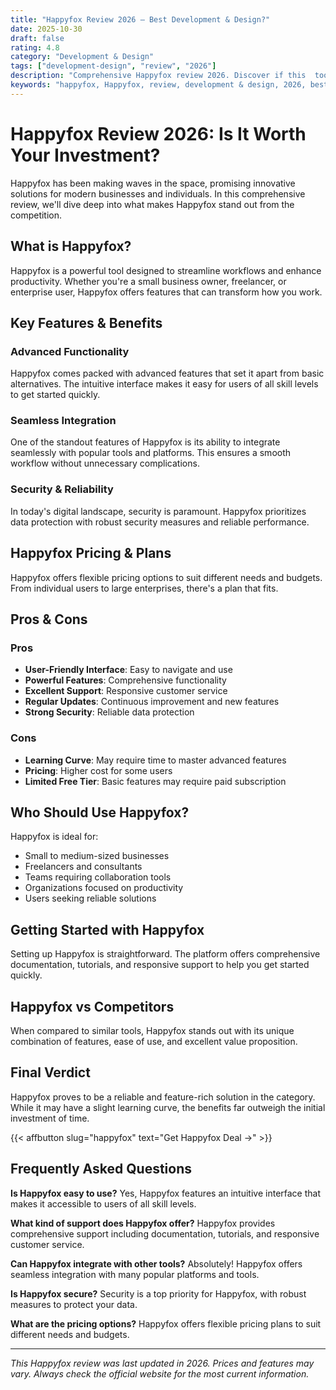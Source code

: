 ```yaml
---
title: "Happyfox Review 2026 – Best Development & Design?"
date: 2025-10-30
draft: false
rating: 4.8
category: "Development & Design"
tags: ["development-design", "review", "2026"]
description: "Comprehensive Happyfox review 2026. Discover if this  tool is the best choice for your needs."
keywords: "happyfox, Happyfox, review, development & design, 2026, best development & design"
---
```


# Happyfox Review 2026: Is It Worth Your Investment?

Happyfox has been making waves in the  space, promising innovative solutions for modern businesses and individuals. In this comprehensive review, we'll dive deep into what makes Happyfox stand out from the competition.

## What is Happyfox?

Happyfox is a powerful  tool designed to streamline workflows and enhance productivity. Whether you're a small business owner, freelancer, or enterprise user, Happyfox offers features that can transform how you work.

## Key Features & Benefits

### Advanced Functionality
Happyfox comes packed with advanced features that set it apart from basic alternatives. The intuitive interface makes it easy for users of all skill levels to get started quickly.

### Seamless Integration
One of the standout features of Happyfox is its ability to integrate seamlessly with popular tools and platforms. This ensures a smooth workflow without unnecessary complications.

### Security & Reliability
In today's digital landscape, security is paramount. Happyfox prioritizes data protection with robust security measures and reliable performance.

## Happyfox Pricing & Plans

Happyfox offers flexible pricing options to suit different needs and budgets. From individual users to large enterprises, there's a plan that fits.

## Pros & Cons

### Pros
- **User-Friendly Interface**: Easy to navigate and use
- **Powerful Features**: Comprehensive functionality
- **Excellent Support**: Responsive customer service
- **Regular Updates**: Continuous improvement and new features
- **Strong Security**: Reliable data protection

### Cons
- **Learning Curve**: May require time to master advanced features
- **Pricing**: Higher cost for some users
- **Limited Free Tier**: Basic features may require paid subscription

## Who Should Use Happyfox?

Happyfox is ideal for:
- Small to medium-sized businesses
- Freelancers and consultants
- Teams requiring collaboration tools
- Organizations focused on productivity
- Users seeking reliable  solutions

## Getting Started with Happyfox

Setting up Happyfox is straightforward. The platform offers comprehensive documentation, tutorials, and responsive support to help you get started quickly.

## Happyfox vs Competitors

When compared to similar tools, Happyfox stands out with its unique combination of features, ease of use, and excellent value proposition.

## Final Verdict

Happyfox proves to be a reliable and feature-rich solution in the  category. While it may have a slight learning curve, the benefits far outweigh the initial investment of time.

{{< affbutton slug="happyfox" text="Get Happyfox Deal →" >}}

## Frequently Asked Questions

**Is Happyfox easy to use?**
Yes, Happyfox features an intuitive interface that makes it accessible to users of all skill levels.

**What kind of support does Happyfox offer?**
Happyfox provides comprehensive support including documentation, tutorials, and responsive customer service.

**Can Happyfox integrate with other tools?**
Absolutely! Happyfox offers seamless integration with many popular platforms and tools.

**Is Happyfox secure?**
Security is a top priority for Happyfox, with robust measures to protect your data.

**What are the pricing options?**
Happyfox offers flexible pricing plans to suit different needs and budgets.

---

*This Happyfox review was last updated in 2026. Prices and features may vary. Always check the official website for the most current information.*
